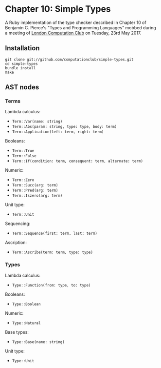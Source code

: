 # Chapter 10: Simple Types

A Ruby implementation of the type checker described in Chapter 10 of Benjamin
C. Pierce's "Types and Programming Languages" mobbed during a meeting of
[London Computation Club](http://london.computation.club) on Tuesday, 23rd May
2017.


## Installation

    git clone git://github.com/computationclub/simple-types.git
    cd simple-types
    bundle install
    make


## AST nodes

### Terms

Lambda calculus:

- `Term::Var(name: string)`
- `Term::Abs(param: string, type: type, body: term)`
- `Term::Application(left: term, right: term)`

Booleans:

- `Term::True`
- `Term::False`
- `Term::If(condition: term, consequent: term, alternate: term)`

Numeric:

- `Term::Zero`
- `Term::Succ(arg: term)`
- `Term::Pred(arg: term)`
- `Term::Iszero(arg: term)`

Unit type:

- `Term::Unit`

Sequencing:

- `Term::Sequence(first: term, last: term)`

Ascription:

- `Term::Ascribe(term: term, type: type)`

### Types

Lambda calculus:

- `Type::Function(from: type, to: type)`

Booleans:

- `Type::Boolean`

Numeric:

- `Type::Natural`

Base types:

- `Type::Base(name: string)`

Unit type:

- `Type::Unit`
